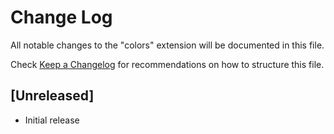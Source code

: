# Change Log

All notable changes to the "colors" extension will be documented in this file.

Check [Keep a Changelog](http://keepachangelog.com/) for recommendations on how to structure this file.

## [Unreleased]

- Initial release